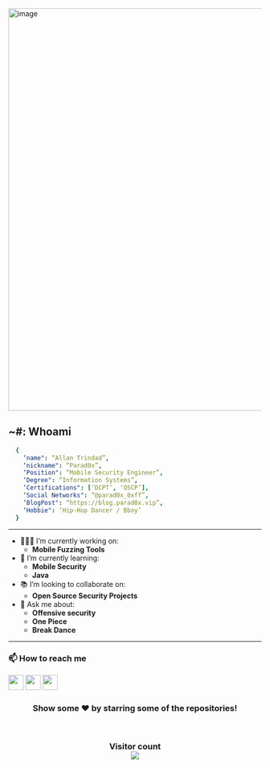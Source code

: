 <img width="800" alt="image" src="https://github.com/user-attachments/assets/e9531280-64e0-4045-a569-b689d2f9e7e4">




## ~#: Whoami
```yaml
  {
    ‘name": “Allan Trindad”,
    ‘nickname": “Parad0x”,
    ‘Position": “Mobile Security Engineer”,
    ‘Degree": “Information Systems”,
    ‘Certifications": [‘DCPT’, ‘OSCP’],
    ‘Social Networks": “@parad0x_0xff”,
    ‘BlogPost": “https://blog.parad0x.vip”,
    ‘Hobbie": ’Hip-Hop Dancer / Bboy’
  }
```
--- 
- 👨🏻‍💻 I’m currently working on:
  - **Mobile Fuzzing Tools**
- 🌱 I’m currently learning:
  - **Mobile Security**
  - **Java**
- 📚 I’m looking to collaborate on:
  - **Open Source Security Projects**
- 💬 Ask me about:
  - **Offensive security**
  - **One Piece**
  - **Break Dance** 
---

### 📫 How to reach me
[<img width="30" src="https://github.com/user-attachments/assets/08781bf6-f6c2-4846-9526-76f599406739"/>][LinkedIn]
[<img width="30" src="https://github.com/user-attachments/assets/0e7dab5d-438a-4b8c-8aaa-d0fbf0e2c112"/>][Twitter]
[<img width="30" src="https://github.com/user-attachments/assets/83e17eed-874e-4ba5-88e3-47f32b980cc8"/>][Telegram]

<h3 align="center">
 Show some ❤️ by starring some of the repositories!
</h3>
<br>
<h3 align="center"> 
  Visitor count <br>
  <img src="https://profile-counter.glitch.me/parad0x-0xff/count.svg" />
</h3>

[Twitter]: https://x.com/parad0x_0xff
[LinkedIn]: https://www.linkedin.com/in/allan-trindad-7296091bb/
[Telegram]: https://t.me/parad0x_0xff
